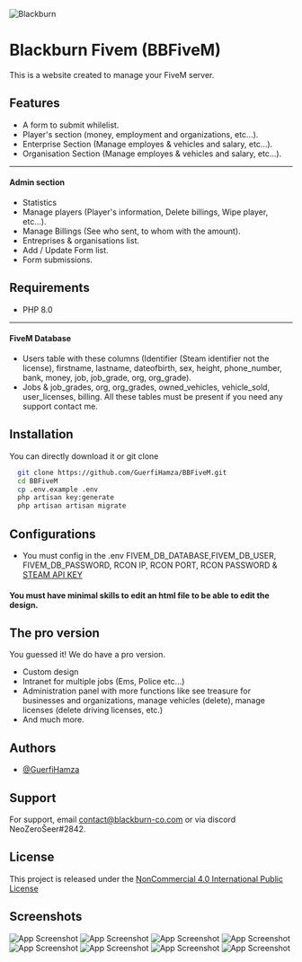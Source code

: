 
![Blackburn](https://blackburn-co.com/img/logo.png)


# Blackburn Fivem (BBFiveM)

This is a website created to manage your FiveM server.


## Features

- A form to submit whilelist.
- Player's section (money, employment and organizations, etc...).
- Enterprise Section (Manage employes & vehicles and salary, etc...).
- Organisation Section (Manage employes & vehicles and salary, etc...).
____ 
#### Admin section
- Statistics
- Manage players (Player's information, Delete billings, Wipe player, etc...).
- Manage Billings (See who sent, to whom with the amount).
- Entreprises & organisations list.
- Add / Update Form list.
- Form submissions.

## Requirements

- PHP 8.0 
___

#### FiveM Database

- Users table with these columns (Identifier (Steam identifier not the license), firstname, lastname, dateofbirth, sex, height, phone_number, bank, money, job, job_grade, org, org_grade).
- Jobs & job_grades, org, org_grades, owned_vehicles, vehicle_sold, user_licenses, billing. All these tables must be present if you need any support contact me.
## Installation

You can directly download it or git clone
```bash
  git clone https://github.com/GuerfiHamza/BBFiveM.git
  cd BBFiveM
  cp .env.example .env
  php artisan key:generate
  php artisan artisan migrate
```
    
## Configurations

- You must config in the .env FIVEM_DB_DATABASE,FIVEM_DB_USER, FIVEM_DB_PASSWORD, RCON IP, RCON PORT, RCON PASSWORD & [STEAM API KEY](https://steamcommunity.com/dev/apikey)

#### You must have minimal skills to edit an html file to be able to edit the design.
## The pro version

You guessed it! We do have a pro version.

- Custom design
- Intranet for multiple jobs (Ems, Police etc...)
- Administration panel with more functions like see treasure for businesses and organizations, manage vehicles (delete), manage licenses (delete driving licenses, etc.)
- And much more.
## Authors

- [@GuerfiHamza](https://github.com/GuerfiHamza)


## Support

For support, email contact@blackburn-co.com or via discord NeoZeroŠeer#2842.


## License

This project is released under the [NonCommercial 4.0 International Public License](https://creativecommons.org/licenses/by-nc/4.0/legalcode)


## Screenshots

![App Screenshot](https://raw.githubusercontent.com/GuerfiHamza/BBFiveM/main/imgs/1.png)
![App Screenshot](https://raw.githubusercontent.com/GuerfiHamza/BBFiveM/main/imgs/2.png)
![App Screenshot](https://raw.githubusercontent.com/GuerfiHamza/BBFiveM/main/imgs/3.png)
![App Screenshot](https://raw.githubusercontent.com/GuerfiHamza/BBFiveM/main/imgs/4.png)
![App Screenshot](https://raw.githubusercontent.com/GuerfiHamza/BBFiveM/main/imgs/5.png)
![App Screenshot](https://raw.githubusercontent.com/GuerfiHamza/BBFiveM/main/imgs/6.png)
![App Screenshot](https://raw.githubusercontent.com/GuerfiHamza/BBFiveM/main/imgs/7.png)
![App Screenshot](https://raw.githubusercontent.com/GuerfiHamza/BBFiveM/main/imgs/8.png)

